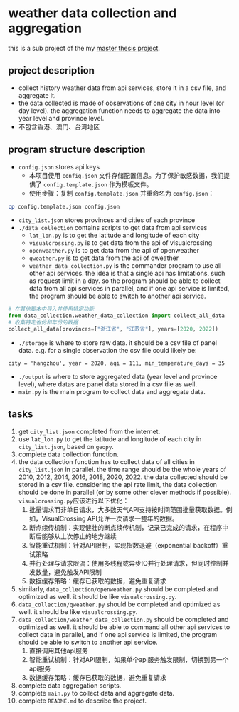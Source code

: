 # weather data collection and aggregation

this is a sub project of the my [master thesis project](github.com/xolarvill/KWL).

## project description

- collect history weather data from api services, store it in a csv file, and aggregate it.
- the data collected is made of observations of one city in hour level (or day level). the aggregation function needs to aggregate the data into year level and province level.
- 不包含香港、澳门、台湾地区

## program structure description

- `config.json` stores api keys
  - 本项目使用 `config.json` 文件存储配置信息。为了保护敏感数据，我们提供了 `config.template.json` 作为模板文件。
  - 使用步骤：复制 `config.template.json` 并重命名为 `config.json`：
```bash
cp config.template.json config.json
```
- `city_list.json` stores provinces and cities of each province
- `./data_collection` contains scripts to get data from api services
  - `lat_lon.py` is to get the latitude and longitude of each city
  - `visualcrossing.py` is to get data from the api of visualcrossing
  - `openweather.py` is to get data from the api of openweather
  - `qweather.py` is to get data from the api of qweather
  - `weather_data_collection.py` is the commander program to use all other api services. the idea is that a single api has limitations, such as request limit in a day. so the program should be able to collect data from all api services in parallel, and if one api service is limited, the program should be able to switch to another api service.
```python
# 在其他脚本中导入并使用特定功能
from data_collection.weather_data_collection import collect_all_data
# 收集特定省份和年份的数据
collect_all_data(provinces=["浙江省", "江苏省"], years=[2020, 2022])
```
- `./storage` is where to store raw data. it should be a csv file of panel data. e.g. for a single observation the csv file could likely be:
```
city = 'hangzhou', year = 2020, aqi = 111, min_temperature_days = 35
```
- `./output` is where to store aggregated data (year level and province level), where datas are panel data stored in a csv file as well.
- `main.py` is the main program to collect data and aggregate data.

## tasks

1. get `city_list.json` completed from the internet.
2. use `lat_lon.py` to get the latitude and longitude of each city in `city_list.json`, based on `geopy`.
3. complete data collection function.
4. the data collection function has to collect data of all cities in `city_list.json` in parallel. the time range should be the whole years of 2010, 2012, 2014, 2016, 2018, 2020, 2022. the data collected should be stored in a csv file. considering the api rate limit, the data collection should be done in parallel (or by some other clever methods if possible). `visualcrossing.py`应该进行以下优化：
   1. 批量请求而非单日请求，大多数天气API支持按时间范围批量获取数据。例如，VisualCrossing API允许一次请求一整年的数据。
   2. 断点续传机制：实现健壮的断点续传机制，记录已完成的请求，在程序中断后能够从上次停止的地方继续
   3. 智能重试机制：针对API限制，实现指数退避（exponential backoff）重试策略
   4. 并行处理与请求限流：使用多线程或异步IO并行处理请求，但同时控制并发数量，避免触发API限制
   5. 数据缓存策略：缓存已获取的数据，避免重复请求
5. similarly, `data_collection/openweather.py` should be completed and optimized as well. it should be like `visualcrossing.py`.
6. `data_collection/qweather.py` should be completed and optimized as well. it should be like `visualcrossing.py`.
7. `data_collection/weather_data_collection.py` should be completed and optimized as well. it should be able to command all other api services to collect data in parallel, and if one api service is limited, the program should be able to switch to another api service.
   1. 直接调用其他api服务
   2. 智能重试机制：针对API限制，如果单个api服务触发限制，切换到另一个api服务
   3. 数据缓存策略：缓存已获取的数据，避免重复请求
8. complete data aggregation scripts.
9. complete `main.py` to collect data and aggregate data.
10. complete `README.md` to describe the project.